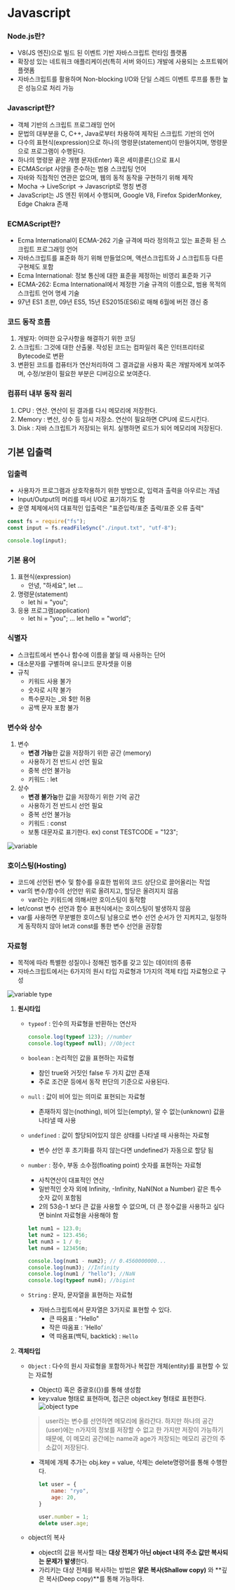 # Javascript

### Node.js란?

- V8(JS 엔진)으로 빌드 된 이벤트 기반 자바스크립트 런타임 플랫폼
- 확장성 있는 네트워크 애플리케이션(특히 서버 와이드) 개발에 사용되는 소프트웨어 플랫폼
- 자바스크립트를 활용하며 Non-blocking I/O와 단일 스레드 이벤트 루프를 통한 높은 성능으로 처리 가능

### Javascript란?

- 객체 기반의 스크립트 프로그래밍 언어
- 문법의 대부분을 C, C++, Java로부터 차용하여 제작된 스크립트 기반의 언어
- 다수의 표현식(expression)으로 하나의 명령문(statement)이 만들어지며, 명령문으로 프로그램이 수행된다.
- 하나의 명령문 끝은 개행 문자(Enter) 혹은 세미콜론(;)으로 표시
- ECMAScript 사양을 준수하는 범용 스크립팅 언어
- 자바와 직접적인 연관은 없으며, 웹의 동적 동작을 구현하기 위해 제작
- Mocha → LiveScript → Javascript로 명칭 변경
- JavaScript는 JS 엔진 위에서 수행되며, Google V8, Firefox SpiderMonkey, Edge Chakra 존재

### ECMAScript란?

- Ecma International이 ECMA-262 기술 규격에 따라 정의하고 있는 표준화 된 스크립트 프로그래밍 언어
- 자바스크립트를 표준화 하기 위해 만들었으며, 액션스크립트와 J 스크립트등 다른 구현체도 포함
- Ecma International: 정보 통신에 대한 표준을 제정하는 비영리 표준화 기구
- ECMA-262: Ecma International에서 제정한 기술 규격의 이름으로, 범용 목적의 스크립트 언어 명세 기술
- 97년 ES1 초판, 09년 ES5, 15년 ES2015(ES6)로 매해 6월에 버전 갱신 중

### 코드 동작 흐름

1. 개발자: 어떠한 요구사항을 해결하기 위한 코딩
2. 스크립트: 그것에 대한 산출물. 작성된 코드는 컴파일러 혹은 인터프리터로 Bytecode로 변환
3. 변환된 코드를 컴퓨터가 연산처리하여 그 결과값을 사용자 혹은 개발자에게 보여주며, 수정/보완이 필요한 부분은 디버깅으로 보여준다.

### 컴퓨터 내부 동작 원리

1. CPU : 연산. 연산이 된 결과를 다시 메모리에 저장한다.
2. Memory : 변산, 상수 등 임시 저장소. 연산이 필요하면 CPU에 로드시킨다.
3. Disk : 자바 스크립트가 저장되는 위치. 실행하면 로드가 되어 메모리에 저장된다.

## 기본 입출력

### 입출력

- 사용자가 프로그램과 상호작용하기 위한 방법으로, 입력과 출력을 아우르는 개념
- Input/Output의 머리를 따서 I/O로 표기하기도 함
- 운영 체제에서의 대표적인 입출력은 "표준입력/표준 출력/표준 오류 출력"

```jsx
const fs = require("fs");
const input = fs.readFileSync("./input.txt", "utf-8");

console.log(input);
```

### 기본 용어

1. 표현식(expression)
    - 안녕, "하세요", let ...
2. 명령문(statement)
    - let hi = "you";
3. 응용 프로그램(application)
    - let hi = "you"; ... let hello = "world";

### 식별자

- 스크립트에서 변수나 함수에 이름을 붙일 때 사용하는 단어
- 대소문자를 구별하며 유니코드 문자셋을 이용
- 규칙
    - 키워드 사용 불가
    - 숫자로 시작 불가
    - 특수문자는 _와 $만 허용
    - 공백 문자 포함 불가

### 변수와 상수

1. 변수
    - **변경 가능**한 값을 저장하기 위한 공간 (memory)
    - 사용하기 전 반드시 선언 필요
    - 중복 선언 불가능
    - 키워드 : let
2. 상수
    - **변경 불가능**한 값을 저장하기 위한 기억 공간
    - 사용하기 전 반드시 선언 필요
    - 중복 선언 불가능
    - 키워드 : const
    - 보통 대문자로 표기한다. ex) const TESTCODE = "123";

![variable](https://user-images.githubusercontent.com/88661435/134805467-f072cf2b-8357-489c-afd1-76f0ffc6f368.png)

### 호이스팅(Hosting)

- 코드에 선언된 변수 및 함수를 유효한 범위의 코드 상단으로 끌어올리는 작업
- var의 변수/함수의 선언만 위로 올려지고, 할당은 올려지지 않음
    - var라는 키워드에 의해서만 호이스팅이 동작함
- let/const 변수 선언과 함수 표현식에서는 호이스팅이 발생하지 않음
- var를 사용하면 무분별한 호이스팅 남용으로 변수 선언 순서가 안 지켜지고, 일정하게 동작하지 않아 let과 const를 통한 변수 선언을 권장함

### 자료형

- 목적에 따라 특별한 성질이나 정해진 범주를 갖고 있는 데이터의 종류
- 자바스크립트에서는 6가지의 원시 타입 자료형과 1가지의 객체 타입 자료형으로 구성

![variable type](https://user-images.githubusercontent.com/88661435/134805482-c355c1ee-7063-4074-8df4-732f9650b055.png)


1. **원시타입**
    - `typeof` : 인수의 자료형을 반환하는 연산자

        ```jsx
        console.log(typeof 123); //number
        console.log(typeof null); //Object
        ```

    - `boolean` : 논리적인 값을 표현하는 자료형
        - 참인 true와 거짓인 false 두 가지 값만 존재
        - 주로 조건문 등에서 동작 판단의 기준으로 사용된다.

    - `null` : 값이 비어 있는 의미로 표현되는 자료형
        - 존재하지 않는(nothing), 비어 있는(empty), 알 수 없는(unknown) 값을 나타낼 때 사용

    - `undefined` : 값이 할당되어있지 않은 상태를 나타낼 때 사용하는 자료형
        - 변수 선언 후 초기화를 하지 않는다면 undefined가 자동으로 할당 됨

    - `number` : 정수, 부동 소수점(floating point) 숫자를 표현하는 자료형
        - 사칙연산이 대표적인 연산
        - 일반적인 숫자 외에 Infinity, -Infinity, NaN(Not a Number) 같은 특수 숫자 값이 포함됨
        - 2의 53승-1 보다 큰 값을 사용할 수 없으며, 더 큰 정수값을 사용하고 싶다면 binInt 자료형을 사용해야 함

        ```jsx
        let num1 = 123.0;
        let num2 = 123.456;
        let num3 = 1 / 0;
        let num4 = 123456n;

        console.log(num1 - num2); // 0.4560000000...
        console.log(num3); //Infinity
        console.log(num1 / "hello"); //NaN
        console.log(typeof num4); //bigint
        ```

    - `String` : 문자, 문자열을 표현하는 자료형
        - 자바스크립트에서 문자열은 3가지로 표현할 수 있다.
            - 큰 따옴표 : "Hello"
            - 작은 따옴표 : 'Hello'
            - 역 따옴표(백틱, backtick) : ` Hello `

2. **객체타입**
    - `Object` : 다수의 원시 자료형을 포함하거나 복잡한 개체(entity)를 표현할 수 있는 자료형
        - Object() 혹은 중괄호({})를 통해 생성함
        - key:value 형태로 표현하며, 접근은 object.key 형태로 표현한다.
        ![object type](https://user-images.githubusercontent.com/88661435/134805509-1838d11a-d64e-4aa9-ace5-b2d53cb374ee.png)

      
        > user라는 변수를 선언하면 메모리에 올라간다. 하지만 하나의 공간(user)에는 n가지의 정보를 저장할 수 없고 한 가지만 저장이 가능하기 때문에, 이 메모리 공간에는 name과 age가 저장되는 메모리 공간의 주소값이 저장된다.

        - 객체에 개체 추가는 obj.key = value, 삭제는 delete명령어를 통해 수행한다.

            ```jsx
            let user = {
            	name: "ryo",
            	age: 20,
            }

            user.number = 1;
            delete user.age;
            ```

    - object의 복사
        - object의 값을 복사할 때는 **대상 전체가 아닌 object 내의 주소 값만 복사되는 문제가 발생**한다.
        - 가리키는 대상 전체를 복사하는 방법은 **얕은 복사(Shallow copy)** 와 **깊은 복사(Deep copy)**를 통해 가능하다.

